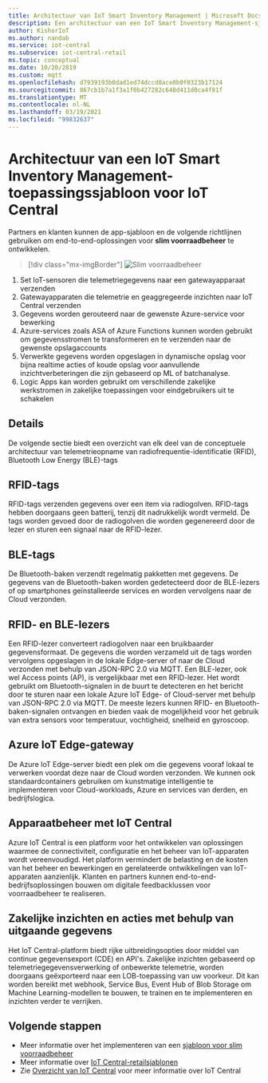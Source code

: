 ```yaml
---
title: Architectuur van IoT Smart Inventory Management | Microsoft Docs
description: Een architectuur van een IoT Smart Inventory Management-sjabloon voor IoT Central
author: KishorIoT
ms.author: nandab
ms.service: iot-central
ms.subservice: iot-central-retail
ms.topic: conceptual
ms.date: 10/20/2019
ms.custom: mqtt
ms.openlocfilehash: d7939193b0dad1ed74dccd0ace0b0f0323b17124
ms.sourcegitcommit: 867cb1b7a1f3a1f0b427282c648d411d0ca4f81f
ms.translationtype: MT
ms.contentlocale: nl-NL
ms.lasthandoff: 03/19/2021
ms.locfileid: "99832637"
---
```

# <a name="architecture-of-iot-central-smart-inventory-management-application-template"></a>Architectuur van een IoT Smart Inventory Management-toepassingssjabloon voor IoT Central

Partners en klanten kunnen de app-sjabloon en de volgende richtlijnen gebruiken om end-to-end-oplossingen voor **slim voorraadbeheer** te ontwikkelen.

> [!div class="mx-imgBorder"]
> ![Slim voorraadbeheer](./media/concept-smart-inventory-mgmt-architecture/smart-inventory-management-architecture.png)

1. Set IoT-sensoren die telemetriegegevens naar een gatewayapparaat verzenden
2. Gatewayapparaten die telemetrie en geaggregeerde inzichten naar IoT Central verzenden
3. Gegevens worden gerouteerd naar de gewenste Azure-service voor bewerking
4. Azure-services zoals ASA of Azure Functions kunnen worden gebruikt om gegevensstromen te transformeren en te verzenden naar de gewenste opslagaccounts 
5. Verwerkte gegevens worden opgeslagen in dynamische opslag voor bijna realtime acties of koude opslag voor aanvullende inzichtverbeteringen die zijn gebaseerd op ML of batchanalyse. 
6. Logic Apps kan worden gebruikt om verschillende zakelijke werkstromen in zakelijke toepassingen voor eindgebruikers uit te schakelen

## <a name="details"></a>Details
De volgende sectie biedt een overzicht van elk deel van de conceptuele architectuur van telemetrieopname van radiofrequentie-identificatie (RFID), Bluetooth Low Energy (BLE)-tags

## <a name="rfid-tags"></a>RFID-tags
RFID-tags verzenden gegevens over een item via radiogolven. RFID-tags hebben doorgaans geen batterij, tenzij dit nadrukkelijk wordt vermeld. De tags worden gevoed door de radiogolven die worden gegenereerd door de lezer en sturen een signaal naar de RFID-lezer.

## <a name="ble-tags"></a>BLE-tags
De Bluetooth-baken verzendt regelmatig pakketten met gegevens. De gegevens van de Bluetooth-baken worden gedetecteerd door de BLE-lezers of op smartphones geïnstalleerde services en worden vervolgens naar de Cloud verzonden.

## <a name="rfid--ble-readers"></a>RFID- en BLE-lezers
Een RFID-lezer converteert radiogolven naar een bruikbaarder gegevensformaat. De gegevens die worden verzameld uit de tags worden vervolgens opgeslagen in de lokale Edge-server of naar de Cloud verzonden met behulp van JSON-RPC 2.0 via MQTT.
Een BLE-lezer, ook wel Access points (AP), is vergelijkbaar met een RFID-lezer. Het wordt gebruikt om Bluetooth-signalen in de buurt te detecteren en het bericht door te sturen naar een lokale Azure IoT Edge- of Cloud-server met behulp van JSON-RPC 2.0 via MQTT.
De meeste lezers kunnen RFID- en Bluetooth-baken-signalen ontvangen en bieden vaak de mogelijkheid voor het gebruik van extra sensors voor temperatuur, vochtigheid, snelheid en gyroscoop.

## <a name="azure-iot-edge-gateway"></a>Azure IoT Edge-gateway
De Azure IoT Edge-server biedt een plek om die gegevens vooraf lokaal te verwerken voordat deze naar de Cloud worden verzonden. We kunnen ook standaardcontainers gebruiken om kunstmatige intelligentie te implementeren voor Cloud-workloads, Azure en services van derden, en bedrijfslogica.

## <a name="device-management-with-iot-central"></a>Apparaatbeheer met IoT Central 
Azure IoT Central is een platform voor het ontwikkelen van oplossingen waarmee de connectiviteit, configuratie en het beheer van IoT-apparaten wordt vereenvoudigd. Het platform vermindert de belasting en de kosten van het beheer en bewerkingen en gerelateerde ontwikkelingen van IoT-apparaten aanzienlijk. Klanten en partners kunnen end-to-end-bedrijfsoplossingen bouwen om digitale feedbacklussen voor voorraadbeheer te realiseren.

## <a name="business-insights--actions-using-data-egress"></a>Zakelijke inzichten en acties met behulp van uitgaande gegevens 
Het IoT Central-platform biedt rijke uitbreidingsopties door middel van continue gegevensexport (CDE) en API's. Zakelijke inzichten gebaseerd op telemetriegegevensverwerking of onbewerkte telemetrie, worden doorgaans geëxporteerd naar een LOB-toepassing van uw voorkeur. Dit kan worden bereikt met webhook, Service Bus, Event Hub of Blob Storage om Machine Learning-modellen te bouwen, te trainen en te implementeren en inzichten verder te verrijken.

## <a name="next-steps"></a>Volgende stappen
* Meer informatie over het implementeren van een [sjabloon voor slim voorraadbeheer](./tutorial-iot-central-smart-inventory-management.md)
* Meer informatie over [IoT Central-retailsjablonen](./overview-iot-central-retail.md)
* Zie [Overzicht van IoT Central](../core/overview-iot-central.md) voor meer informatie over IoT Central
